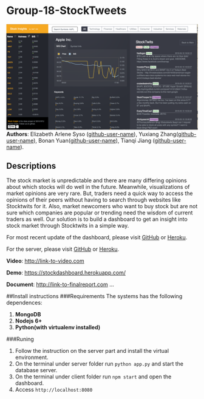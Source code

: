 # Group-18-StockTweets
![alt text](https://raw.githubusercontent.com/jckhang/stockTwits_client/master/public/screenshot.png "Screenshot")
**Authors**: Elizabeth Arlene Syso ([github-user-name](https://github.com/elizabethsyso)), Yuxiang Zhang([github-user-name](https://github.com/jckhang)), Bonan Yuan([github-user-name](https://github.com/bonanyuan)), Tianqi Jiang ([github-user-name](https://github.com/TianqiJiang)).

## Descriptions

The stock market is unpredictable and there are many differing opinions about which stocks will do well in the future. Meanwhile, visualizations of market opinions are very rare. But, traders need a quick way to access the opinions of their peers without having to search through websites like Stocktwits for it. Also, market newcomers who want to buy stock but are not sure which companies are popular or trending need the wisdom of current traders as well. Our solution is to build a dashboard to get an insight into stock market through Stocktwits in a simple way.

For most recent update of the dashboard, please visit [GitHub](https://github.com/jckhang/stockTwits_client) or [Heroku](https://stockdashboard.herokuapp.com/).

For the server, please visit [GitHub](https://github.com/jckhang/stockTwits_server) or [Heroku](http://stocktwitsbackend.herokuapp.com/).

**Video**: http://link-to-video.com

**Demo**: https://stockdashboard.herokuapp.com/

**Document**: http://link-to-finalreport.com ...

##Install instructions
###Requirements
The systems has the following dependences:

1. **MongoDB**
2. **Nodejs 6+**
3. **Python(with virtualenv installed)**

###Runing
1. Follow the instruction on the server part and install the virtual environment.
2. On the terminal under server folder run `python app.py` and start the database server.
3. On the terminal under client folder run `npm start` and open the dashboard.
4. Access `http://localhost:8080`
